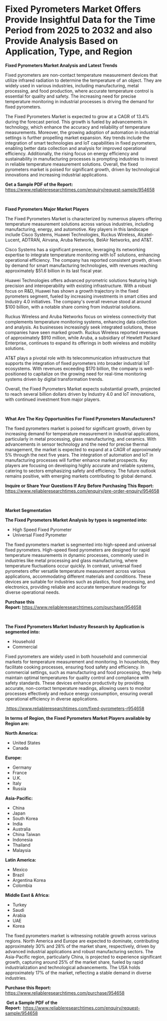 <p><h1>Fixed Pyrometers Market Offers Provide Insightful Data for the Time Period from 2025 to 2032 and also Provide Analysis Based on Application, Type, and Region</h1></p><p><strong>Fixed Pyrometers Market Analysis and Latest Trends</strong></p>
<p><p>Fixed pyrometers are non-contact temperature measurement devices that utilize infrared radiation to determine the temperature of an object. They are widely used in various industries, including manufacturing, metal processing, and food production, where accurate temperature control is essential for quality and safety. The increasing need for precise temperature monitoring in industrial processes is driving the demand for fixed pyrometers.</p><p>The Fixed Pyrometers Market is expected to grow at a CAGR of 13.4% during the forecast period. This growth is fueled by advancements in technology, which enhance the accuracy and reliability of temperature measurements. Moreover, the growing adoption of automation in industrial settings is further propelling market expansion. Key trends include the integration of smart technologies and IoT capabilities in fixed pyrometers, enabling better data collection and analysis for improved operational efficiency. Additionally, the rising focus on energy efficiency and sustainability in manufacturing processes is prompting industries to invest in reliable temperature measurement solutions. Overall, the fixed pyrometers market is poised for significant growth, driven by technological innovations and increasing industrial applications.</p></p>
<p><strong>Get a Sample PDF of the Report:&nbsp;</strong> <a href="https://www.reliableresearchtimes.com/enquiry/request-sample/954658?utm_campaign=2524&utm_medium=2&utm_source=Github&utm_content=ia&utm_term=18042025&utm_id=fixed-pyrometers">https://www.reliableresearchtimes.com/enquiry/request-sample/954658</a></p>
<p>&nbsp;</p>
<p><strong>Fixed Pyrometers Major Market Players</strong></p>
<p><p>The Fixed Pyrometers Market is characterized by numerous players offering temperature measurement solutions across various industries, including manufacturing, energy, and automotive. Key players in this landscape include Cisco Systems, Huawei Technologies, Ruckus Wireless, Alcatel-Lucent, ADTRAN, Airvana, Aruba Networks, BelAir Networks, and AT&T.</p><p>Cisco Systems has a significant presence, leveraging its networking expertise to integrate temperature monitoring with IoT solutions, enhancing operational efficiency. The company has reported consistent growth, driven by demand for smart manufacturing technologies, with revenues reaching approximately $51.6 billion in its last fiscal year. </p><p>Huawei Technologies offers advanced pyrometric solutions featuring high precision and interoperability with existing infrastructure. With a robust focus on R&D, Huawei has shown a growth trajectory in the fixed pyrometers segment, fueled by increasing investments in smart cities and Industry 4.0 initiatives. The company's overall revenue stood at around $100 billion, with a notable share coming from industrial solutions.</p><p>Ruckus Wireless and Aruba Networks focus on wireless connectivity that complements temperature monitoring systems, enhancing data collection and analysis. As businesses increasingly seek integrated solutions, these companies have seen marked growth. Ruckus Wireless reported revenues of approximately $910 million, while Aruba, a subsidiary of Hewlett Packard Enterprise, continues to expand its offerings in both wireless and mobility solutions.</p><p>AT&T plays a pivotal role with its telecommunication infrastructure that supports the integration of fixed pyrometers into broader industrial IoT ecosystems. With revenues exceeding $170 billion, the company is well-positioned to capitalize on the growing need for real-time monitoring systems driven by digital transformation trends.</p><p>Overall, the Fixed Pyrometers Market expects substantial growth, projected to reach several billion dollars driven by Industry 4.0 and IoT innovations, with continued investment from major players.</p></p>
<p>&nbsp;</p>
<p><strong>What Are The Key Opportunities For Fixed Pyrometers Manufacturers?</strong></p>
<p><p>The fixed pyrometers market is poised for significant growth, driven by increasing demand for temperature measurement in industrial applications, particularly in metal processing, glass manufacturing, and ceramics. With advancements in sensor technology and the need for precise thermal management, the market is expected to expand at a CAGR of approximately 5% through the next five years. The integration of automation and IoT in manufacturing processes will further enhance market prospects. Key players are focusing on developing highly accurate and reliable systems, catering to sectors emphasizing safety and efficiency. The future outlook remains positive, with emerging markets contributing to global demand.</p></p>
<p><strong>Inquire or Share Your Questions If Any Before Purchasing This Report:</strong> <a href="https://www.reliableresearchtimes.com/enquiry/pre-order-enquiry/954658?utm_campaign=2524&utm_medium=2&utm_source=Github&utm_content=ia&utm_term=18042025&utm_id=fixed-pyrometers">https://www.reliableresearchtimes.com/enquiry/pre-order-enquiry/954658</a></p>
<p>&nbsp;</p>
<p><strong>Market Segmentation</strong></p>
<p><strong>The Fixed Pyrometers Market Analysis by types is segmented into:</strong></p>
<p><ul><li>High Speed Fixed Pyrometer</li><li>Universal Fixed Pyrometer</li></ul></p>
<p><p>The fixed pyrometers market is segmented into high-speed and universal fixed pyrometers. High-speed fixed pyrometers are designed for rapid temperature measurements in dynamic processes, commonly used in industries like metal processing and glass manufacturing, where temperature fluctuations occur quickly. In contrast, universal fixed pyrometers offer versatile temperature measurement across various applications, accommodating different materials and conditions. These devices are suitable for industries such as plastics, food processing, and electronics, providing reliable and accurate temperature readings for diverse operational needs.</p></p>
<p><strong>Purchase this Report:&nbsp;</strong><a href="https://www.reliableresearchtimes.com/purchase/954658?utm_campaign=2524&utm_medium=2&utm_source=Github&utm_content=ia&utm_term=18042025&utm_id=fixed-pyrometers">https://www.reliableresearchtimes.com/purchase/954658</a></p>
<p>&nbsp;</p>
<p><strong>The Fixed Pyrometers Market Industry Research by Application is segmented into:</strong></p>
<p><ul><li>Household</li><li>Commercial</li></ul></p>
<p><p>Fixed pyrometers are widely used in both household and commercial markets for temperature measurement and monitoring. In households, they facilitate cooking processes, ensuring food safety and efficiency. In commercial settings, such as manufacturing and food processing, they help maintain optimal temperatures for quality control and compliance with safety standards. These devices enhance productivity by providing accurate, non-contact temperature readings, allowing users to monitor processes effectively and reduce energy consumption, ensuring overall operational efficiency in diverse applications.</p></p>
<p><a href="https://www.reliableresearchtimes.com/fixed-pyrometers-r954658?utm_campaign=2524&utm_medium=2&utm_source=Github&utm_content=ia&utm_term=18042025&utm_id=fixed-pyrometers">&nbsp;https://www.reliableresearchtimes.com/fixed-pyrometers-r954658</a></p>
<p><strong>In terms of Region, the Fixed Pyrometers Market Players available by Region are:</strong></p>
<p>
    <p> <strong> North America: </strong>
        <ul>
            <li>United States</li>
            <li>Canada</li>
        </ul>
        </p> 
    <p> <strong> Europe: </strong>
        <ul>
            <li>Germany</li>
            <li>France</li>
            <li>U.K.</li>
            <li>Italy</li>
            <li>Russia</li>
        </ul>
        </p> 
    <p> <strong> Asia-Pacific: </strong>
        <ul>
            <li>China</li>
            <li>Japan</li>
            <li>South Korea</li>
            <li>India</li>
            <li>Australia</li>
            <li>China Taiwan</li>
            <li>Indonesia</li>
            <li>Thailand</li>
            <li>Malaysia</li>
        </ul>
        </p> 
    <p> <strong> Latin America: </strong>
        <ul>
            <li>Mexico</li>
            <li>Brazil</li>
            <li>Argentina Korea</li>
            <li>Colombia</li>
        </ul>
        </p> 
    <p> <strong> Middle East & Africa: </strong>
        <ul>
            <li>Turkey</li>
            <li>Saudi</li>
            <li>Arabia</li>
            <li>UAE</li>
            <li>Korea</li>
        </ul>
    </p>
    </p>
<p><p>The fixed pyrometers market is witnessing notable growth across various regions. North America and Europe are expected to dominate, contributing approximately 30% and 28% of the market share, respectively, driven by advanced industrial applications and robust manufacturing sectors. The Asia-Pacific region, particularly China, is projected to experience significant growth, capturing around 25% of the market share, fueled by rapid industrialization and technological advancements. The USA holds approximately 17% of the market, reflecting a stable demand in diverse industries.</p></p>
<p><strong>Purchase this Report: </strong><a href="https://www.reliableresearchtimes.com/purchase/954658?utm_campaign=2524&utm_medium=2&utm_source=Github&utm_content=ia&utm_term=18042025&utm_id=fixed-pyrometers">https://www.reliableresearchtimes.com/purchase/954658</a></p>
<p>&nbsp;<strong>Get a Sample PDF of the Report:&nbsp;&nbsp;</strong><a href="https://www.reliableresearchtimes.com/enquiry/request-sample/954658?utm_campaign=2524&utm_medium=2&utm_source=Github&utm_content=ia&utm_term=18042025&utm_id=fixed-pyrometers">https://www.reliableresearchtimes.com/enquiry/request-sample/954658</a></p>
<p><strong></strong></p>
<p><p></p><p></p><p></p></p>